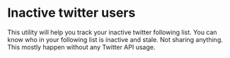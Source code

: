 # Inactive twitter users

This utility will help you track your inactive twitter following list. You can know who in your following list is inactive and stale. Not sharing anything. This mostly happen without any Twitter API usage.
